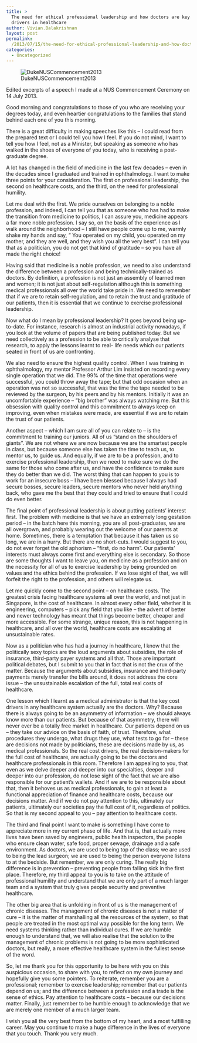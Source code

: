 ```yaml
---
title: >
  The need for ethical professional leadership and how doctors are key cost
  drivers in healthcare
author: Vivian.Balakrishnan
layout: post
permalink:
  /2013/07/15/the-need-for-ethical-professional-leadership-and-how-doctors-are-key-cost-drivers-in-healthcare/
categories:
  - Uncategorized
---
```

<figure>
<img src="http://vivian.balakrishnan.sg/wp-content/uploads/2013/07/DukeNUSCommencement2013.jpg" alt="DukeNUSCommencement2013" />
<figcaption>DukeNUSCommencement2013</figcaption></figure>

<p>Edited excerpts of a speech I made at a NUS Commencement Ceremony on 14 July 2013.</p>

<p>Good morning and congratulations to those of you who are receiving your degrees today, and even heartier congratulations to the families that stand behind each one of you this morning.</p>

<p>There is a great difficulty in making speeches like this – I could read from the prepared text or I could tell you how I feel. If you do not mind, I want to tell you how I feel, not as a Minister, but speaking as someone who has walked in the shoes of everyone of you today, who is receiving a post-graduate degree.</p>

<p>A lot has changed in the field of medicine in the last few decades – even in the decades since I graduated and trained in ophthalmology. I want to make three points for your consideration. The first on professional leadership, the second on healthcare costs, and the third, on the need for professional humility.</p>

<p>Let me deal with the first. We pride ourselves on belonging to a noble profession, and indeed, I can tell you that as someone who has had to make the transition from medicine to politics, I can assure you, medicine appears a far more noble profession. I say so, on the basis of the experience as I walk around the neighborhood – I still have people come up to me, warmly shake my hands and say, &#8220; You operated on my child, you operated on my mother, and they are well, and they wish you all the very best&#8221;. I can tell you that as a politician, you do not get that kind of gratitude – so you have all made the right choice!</p>

<p>Having said that medicine is a noble profession, we need to also understand the difference between a profession and being technically-trained as doctors. By definition, a profession is not just an assembly of learned men and women; it is not just about self-regulation although this is something medical professionals all over the world take pride in. We need to remember that if we are to retain self-regulation, and to retain the trust and gratitude of our patients, then it is essential that we continue to exercise professional leadership.</p>

<p>Now what do I mean by professional leadership? It goes beyond being up-to-date. For instance, research is almost an industrial activity nowadays, if you look at the volume of papers that are being published today. But we need collectively as a profession to be able to critically analyse that research, to apply the lessons learnt to real- life needs which our patients seated in front of us are confronting.</p>

<p>We also need to ensure the highest quality control. When I was training in ophthalmology, my mentor Professor Arthur Lim insisted on recording every single operation that we did. The 99% of the time that operations were successful, you could throw away the tape; but that odd occasion when an operation was not so successful, that was the time the tape needed to be reviewed by the surgeon, by his peers and by his mentors. Initially it was an uncomfortable experience – &#8220;big brother&#8221; was always watching me. But this obsession with quality control and this commitment to always keep on improving, even when mistakes were made, are essential if we are to retain the trust of our patients.</p>

<p>Another aspect – which I am sure all of you can relate to – is the commitment to training our juniors. All of us &#8220;stand on the shoulders of giants&#8221;. We are not where we are now because we are the smartest people in class, but because someone else has taken the time to teach us, to mentor us, to guide us. And equally, if we are to be a profession, and to exercise professional leadership, then we need to make sure we do the same for those who come after us, and have the confidence to make sure they do better than we did. The worst thing that can happen to you is to work for an insecure boss – I have been blessed because I always had secure bosses, secure leaders, secure mentors who never held anything back, who gave me the best that they could and tried to ensure that I could do even better.</p>

<p>The final point of professional leadership is about putting patients&#8217; interest first. The problem with medicine is that we have an extremely long gestation period – in the batch here this morning, you are all post-graduates, we are all overgrown, and probably wearing out the welcome of our parents at home. Sometimes, there is a temptation that because it has taken us so long, we are in a hurry. But there are no short-cuts. I would suggest to you, do not ever forget the old aphorism – &#8220;first, do no harm&#8221;. Our patients&#8217; interests must always come first and everything else is secondary. So those are some thoughts I want to leave you, on medicine as a profession and on the necessity for all of us to exercise leadership by being grounded on values and the ethics behind the profession. If we lose sight of that, we will forfeit the right to the profession, and others will relegate us.</p>

<p>Let me quickly come to the second point – on healthcare costs. The greatest crisis facing healthcare systems all over the world, and not just in Singapore, is the cost of healthcare. In almost every other field, whether it is engineering, computers – pick any field that you like – the advent of better and newer technology has meant that things become better, cheaper and more accessible. For some strange, unique reason, this is not happening in healthcare, and all over the world, healthcare costs are escalating at unsustainable rates.</p>

<p>Now as a politician who has had a journey in healthcare, I know that the politically sexy topics are the loud arguments about subsidies, the role of insurance, third-party payer systems and all that. Those are important political debates, but I submit to you that in fact that is not the crux of the matter. Because the arguments about subsidies, insurance and third-party payments merely transfer the bills around, it does not address the core issue – the unsustainable escalation of the full, total real costs of healthcare.</p>

<p>One lesson which I learnt as a medical administrator is that the key cost drivers in any healthcare system actually are the doctors. Why? Because there is always going to be an asymmetry of information – we should always know more than our patients. But because of that asymmetry, there will never ever be a totally free market in healthcare. Our patients depend on us – they take our advice on the basis of faith, of trust. Therefore, what procedures they undergo, what drugs they use, what tests to go for – these are decisions not made by politicians, these are decisions made by us, as medical professionals. So the real cost drivers, the real decision-makers for the full cost of healthcare, are actually going to be the doctors and healthcare professionals in this room. Therefore I am appealing to you, that even as we delve deeper and deeper into our specialties, deeper and deeper into our profession, do not lose sight of the fact that we are also responsible for our patient&#8217;s wallets. And if we are to be responsible about that, then it behoves us as medical professionals, to gain at least a functional appreciation of finance and healthcare costs, because our decisions matter. And if we do not pay attention to this, ultimately our patients, ultimately our societies pay the full cost of it, regardless of politics. So that is my second appeal to you – pay attention to healthcare costs.</p>

<p>The third and final point I want to make is something I have come to appreciate more in my current phase of life. And that is, that actually more lives have been saved by engineers, public health inspectors, the people who ensure clean water, safe food, proper sewage, drainage and a safe environment. As doctors, we are used to being top of the class; we are used to being the lead surgeon; we are used to being the person everyone listens to at the bedside. But remember, we are only curing. The really big difference is in prevention – preventing people from falling sick in the first place. Therefore, my third appeal to you is to take on the attitude of professional humility and understand that we are only part of a much larger team and a system that truly gives people security and preventive healthcare.</p>

<p>The other big area that is unfolding in front of us is the management of chronic diseases. The management of chronic diseases is not a matter of cure – it is the matter of marshalling all the resources of the system, so that people are treated in the most optimal way possible for the long term. We need systems thinking rather than individual cures. If we are humble enough to understand that, we will also realise that the solution to the management of chronic problems is not going to be more sophisticated doctors, but really, a more effective healthcare system in the fullest sense of the word.</p>

<p>So, let me thank you for this opportunity to be here with you on this auspicious occasion, to share with you, to reflect on my own journey and hopefully give you some pointers. To reiterate, remember you are a professional; remember to exercise leadership; remember that our patients depend on us; and the difference between a profession and a trade is the sense of ethics. Pay attention to healthcare costs – because our decisions matter. Finally, just remember to be humble enough to acknowledge that we are merely one member of a much larger team.</p>

<p>I wish you all the very best from the bottom of my heart, and a most fulfilling career. May you continue to make a huge difference in the lives of everyone that you touch. Thank you very much.</p>
